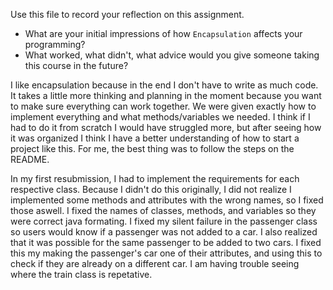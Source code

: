 Use this file to record your reflection on this assignment.

- What are your initial impressions of how `Encapsulation` affects your programming?
- What worked, what didn't, what advice would you give someone taking this course in the future?


I like encapsulation because in the end I don't have to write as much code. It takes a little more thinking and planning in the moment because you want to make sure everything can work together. We were given exactly how to implement everything and what methods/variables we needed. I think if I had to do it from scratch I would have struggled more, but after seeing how it was organized I think I have a better understanding of how to start a project like this. For me, the best thing was to follow the steps on the README. 

In my first resubmission, I had to implement the requirements for each respective class. Because I didn't do this originally, I did not realize I implemented some methods and attributes with the wrong names, so I fixed those aswell. I fixed the names of classes, methods, and variables so they were correct java formating. I fixed my silent failure in the passenger class so users would know if a passenger was not added to a car. I also realized that it was possible for the same passenger to be added to two cars. I fixed this my making the passenger's car one of their attributes, and using this to check if they are already on a different car. I am having trouble seeing where the train class is repetative. 